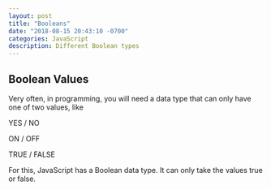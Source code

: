 ```yaml
---
layout: post
title: "Booleans"
date: "2018-08-15 20:43:10 -0700"
categories: JavaScript
description: Different Boolean types
---
```


## Boolean Values

Very often, in programming, you will need a data type that can only have one of two values, like

YES / NO

ON / OFF

TRUE / FALSE

For this, JavaScript has a Boolean data type. It can only take the values true or false.
